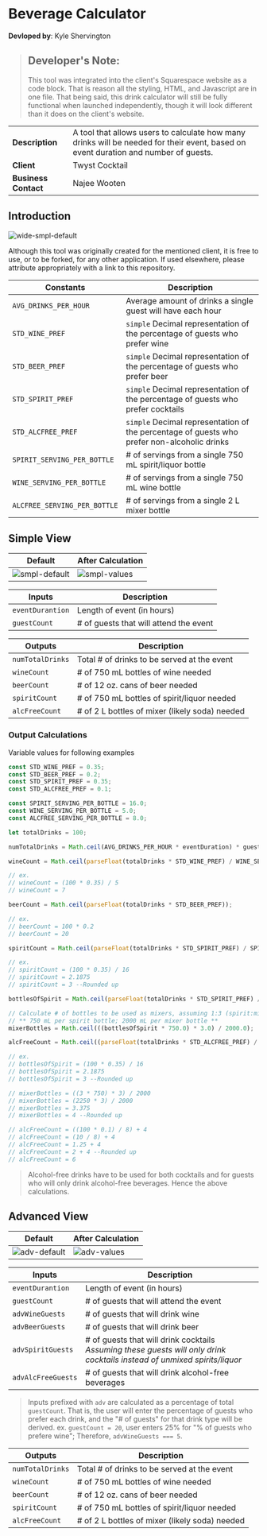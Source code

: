 # Beverage Calculator

**Devloped by**: Kyle Shervington

> ## Developer's Note:
> 
> This tool was integrated into the client's Squarespace website as a code block.
> That is reason all the styling, HTML, and Javascript are in one file.
> That being said, this drink calculator will still be fully functional when launched
> independently, though it will look different than it does on the client's website.

|  |  |
|---|---|
| **Description** | A tool that allows users to calculate how many drinks will be needed for their event, based on event duration and number of guests. |
| **Client** | Twyst Cocktail |
| **Business Contact** | Najee Wooten |

## Introduction

![wide-smpl-default](https://github.com/KShervington/beverage-calculator/assets/54691558/e645c976-5951-4875-81a8-f260b1e9d495)

Although this tool was originally created for the mentioned client, it is free to use, or to be forked, for any other application. If used elsewhere, please attribute appropriately with a link to this repository.

| Constants | Description |
|---|---|
| `AVG_DRINKS_PER_HOUR` | Average amount of drinks a single guest will have each hour |
| `STD_WINE_PREF` | `simple` Decimal representation of the percentage of guests who prefer wine |
| `STD_BEER_PREF` | `simple` Decimal representation of the percentage of guests who prefer beer |
| `STD_SPIRIT_PREF` | `simple` Decimal representation of the percentage of guests who prefer cocktails |
| `STD_ALCFREE_PREF` | `simple` Decimal representation of the percentage of guests who prefer non-alcoholic drinks |
| `SPIRIT_SERVING_PER_BOTTLE` | # of servings from a single 750 mL spirit/liquor bottle |
| `WINE_SERVING_PER_BOTTLE` | # of servings from a single 750 mL wine bottle |
| `ALCFREE_SERVING_PER_BOTTLE` | # of servings from a single 2 L mixer bottle |

## Simple View

| Default | After Calculation |
|---|---|
| ![smpl-default](https://github.com/KShervington/beverage-calculator/assets/54691558/40563e3d-e6f4-4f4f-97b4-b3852d3f3908) | ![smpl-values](https://github.com/KShervington/beverage-calculator/assets/54691558/f30d0aec-3e9f-4e6b-89b2-18d45e5f39c7) |

| Inputs | Description |
|---|---|
| `eventDurantion` | Length of event (in hours) |
| `guestCount` | # of guests that will attend the event |

| Outputs | Description |
|---|---|
| `numTotalDrinks` | Total # of drinks to be served at the event |
| `wineCount` | # of 750 mL bottles of wine needed |
| `beerCount` | # of 12 oz. cans of beer needed |
| `spiritCount` | # of 750 mL bottles of spirit/liquor needed |
| `alcFreeCount` | # of 2 L bottles of mixer (likely soda) needed |

### Output Calculations

Variable values for following examples
```javascript
const STD_WINE_PREF = 0.35;
const STD_BEER_PREF = 0.2;
const STD_SPIRIT_PREF = 0.35;
const STD_ALCFREE_PREF = 0.1;

const SPIRIT_SERVING_PER_BOTTLE = 16.0;
const WINE_SERVING_PER_BOTTLE = 5.0;
const ALCFREE_SERVING_PER_BOTTLE = 8.0;

let totalDrinks = 100;
```

```javascript
numTotalDrinks = Math.ceil(AVG_DRINKS_PER_HOUR * eventDuration) * guestCount;
```

```javascript
wineCount = Math.ceil(parseFloat(totalDrinks * STD_WINE_PREF) / WINE_SERVING_PER_BOTTLE);

// ex.
// wineCount = (100 * 0.35) / 5
// wineCount = 7
```

```javascript
beerCount = Math.ceil(parseFloat(totalDrinks * STD_BEER_PREF));

// ex.
// beerCount = 100 * 0.2
// beerCount = 20
```

```javascript
spiritCount = Math.ceil(parseFloat(totalDrinks * STD_SPIRIT_PREF) / SPIRIT_SERVING_PER_BOTTLE);

// ex.
// spiritCount = (100 * 0.35) / 16
// spiritCount = 2.1875
// spiritCount = 3 --Rounded up
```

```javascript
bottlesOfSpirit = Math.ceil(parseFloat(totalDrinks * STD_SPIRIT_PREF) / SPIRIT_SERVING_PER_BOTTLE);

// Calculate # of bottles to be used as mixers, assuming 1:3 (spirit:mixer) ratio for cocktails
// ** 750 mL per spirit bottle; 2000 mL per mixer bottle **
mixerBottles = Math.ceil(((bottlesOfSpirit * 750.0) * 3.0) / 2000.0);

alcFreeCount = Math.ceil((parseFloat(totalDrinks * STD_ALCFREE_PREF) / ALCFREE_SERVING_PER_BOTTLE)) + mixerBottles;

// ex.
// bottlesOfSpirit = (100 * 0.35) / 16
// bottlesOfSpirit = 2.1875
// bottlesOfSpirit = 3 --Rounded up

// mixerBottles = ((3 * 750) * 3) / 2000
// mixerBottles = (2250 * 3) / 2000
// mixerBottles = 3.375
// mixerBottles = 4 --Rounded up

// alcFreeCount = ((100 * 0.1) / 8) + 4
// alcFreeCount = (10 / 8) + 4
// alcFreeCount = 1.25 + 4
// alcFreeCount = 2 + 4 --Rounded up
// alcFreeCount = 6
```
> Alcohol-free drinks have to be used for both cocktails and for guests who will only drink alcohol-free beverages. Hence the above calculations.

## Advanced View

| Default | After Calculation |
|---|---|
| ![adv-default](https://github.com/KShervington/beverage-calculator/assets/54691558/2794f6a2-f189-4e1b-aeb9-fecc16483597) | ![adv-values](https://github.com/KShervington/beverage-calculator/assets/54691558/d9d736c2-49c6-47af-8f1f-d688e29bad0f) |

| Inputs | Description |
|---|---|
| `eventDurantion` | Length of event (in hours) |
| `guestCount` | # of guests that will attend the event |
| `advWineGuests` | # of guests that will drink wine |
| `advBeerGuests` | # of guests that will drink beer |
| `advSpiritGuests` | # of guests that will drink cocktails</br> _Assuming these guests will only drink cocktails instead of unmixed spirits/liquor_ |
| `advAlcFreeGuests` | # of guests that will drink alcohol-free beverages |

> Inputs prefixed with `adv` are calculated as a percentage of total `guestCount`. That is, the user will enter the percentage of guests who prefer each drink, and the "# of guests" for that drink type will be derived. ex. `guestCount = 20`, user enters 25% for "% of guests who prefere wine"; Therefore, `advWineGuests === 5`.

| Outputs | Description |
|---|---|
| `numTotalDrinks` | Total # of drinks to be served at the event |
| `wineCount` | # of 750 mL bottles of wine needed |
| `beerCount` | # of 12 oz. cans of beer needed |
| `spiritCount` | # of 750 mL bottles of spirit/liquor needed |
| `alcFreeCount` | # of 2 L bottles of mixer (likely soda) needed |
